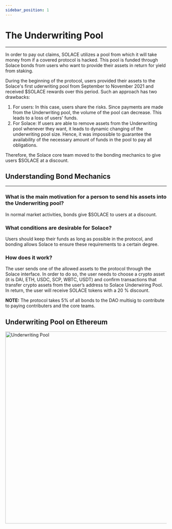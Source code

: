 ```yaml
---
sidebar_position: 1
---
```


# The Underwriting Pool
---
In order to pay out claims, SOLACE utilizes a pool from which it will take money from if a covered protocol is hacked. This pool is funded through Solace bonds from users who want to provide their assets in return for yield from staking.

During the beginning of the protocol, users provided their assets to the Solace's first uderwriting pool from September to November 2021 and received $SOLACE rewards over this period. Such an approach has two drawbacks:

1. For users: In this case, users share the risks. Since payments are made from the Underwriting pool, the volume of the pool can decrease. This leads to a loss of users' funds.
2. For Solace: If users are able to remove assets from the Underwriting pool whenever they want, it leads to dynamic changing of the underwriting pool size. Hence, it was impossible to guarantee the availability of the necessary amount of funds in the pool to pay all obligations.

Therefore, the Solace core team moved to the bonding mechanics to give users $SOLACE at a discount.

## Understanding Bond Mechanics
---
### What is the main motivation for a person to send his assets into the Underwriting pool? 

In normal market activities, bonds give $SOLACE to users at a discount.

### What conditions are desirable for Solace?
Users should keep their funds as long as possible in the protocol, and bonding allows Solace to ensure these requirements to a certain degree. 

### How does it work?
The user sends one of the allowed assets to the protocol through the Solace interface. In order to do so, the user needs to choose a crypto asset (it is DAI, ETH, USDC, SCP, WBTC, USDT) and confirm transactions that transfer crypto assets from the user’s address to Solace Underwiring Pool. In return, the user will receive SOLACE tokens with a 20 % discount. 

<b>NOTE:</b> The protocol takes 5% of all bonds to the DAO multisig to contribute to paying contributers and the core teams.

## Underwriting Pool on Ethereum

<div style={{"display":"flex", "justify-content":"center", "align-items":"center", "justify-content":"center" }} >

<img src="/img/UWP.png" alt="Underwriting Pool" width="600px" />

</div>